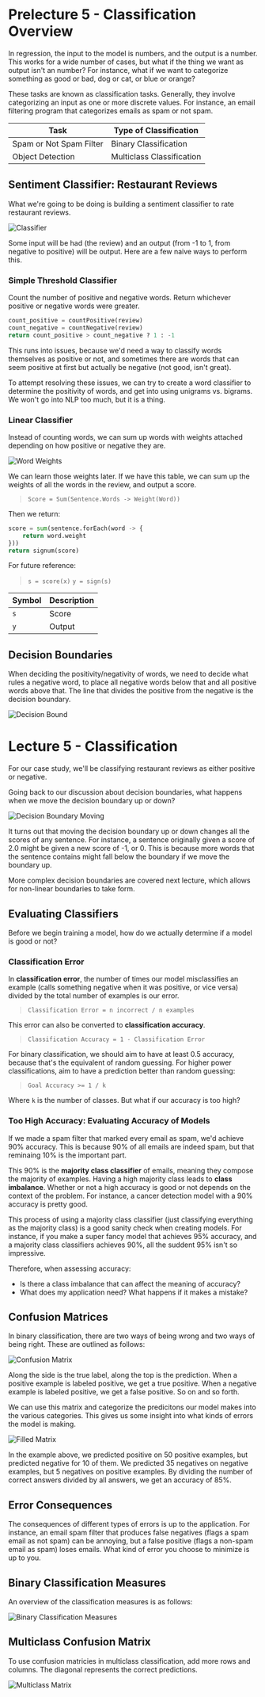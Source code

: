 # Prelecture 5 - Classification Overview
In regression, the input to the model is numbers, and the output is a number. This works for a wide number of cases, but what if the thing we want as output isn't an number? For instance, what if we want to categorize something as good or bad, dog or cat, or blue or orange?

These tasks are known as classification tasks. Generally, they involve categorizing an input as one or more discrete values. For instance, an email filtering program that categorizes emails as spam or not spam.

| Task | Type of Classification |
| - | - |
| Spam or Not Spam Filter | Binary Classification |
| Object Detection | Multiclass Classification |

## Sentiment Classifier: Restaurant Reviews
What we're going to be doing is building a sentiment classifier to rate restaurant reviews.

![Classifier](./img/5-1.png)

Some input will be had (the review) and an output (from -1 to 1, from negative to positive) will be output. Here are a few naive ways to perform this.

### Simple Threshold Classifier
Count the number of positive and negative words. Return whichever positive or negative words were greater.

```py
count_positive = countPositive(review)
count_negative = countNegative(review)
return count_positive > count_negative ? 1 : -1
```

This runs into issues, because we'd need a way to classify words themselves as positive or not, and sometimes there are words that can seem positive at first but actually be negative (not good, isn't great).

To attempt resolving these issues, we can try to create a word classifier to determine the positivity of words, and get into using unigrams vs. bigrams. We won't go into NLP too much, but it is a thing.

### Linear Classifier
Instead of counting words, we can sum up words with weights attached depending on how positive or negative they are.

![Word Weights](./img/5-2.png)

We can learn those weights later. If we have this table, we can sum up the weights of all the words in the review, and output a score.

> `Score = Sum(Sentence.Words -> Weight(Word))`

Then we return:

```py
score = sum(sentence.forEach(word -> {
    return word.weight
}))
return signum(score)
```

For future reference:

> `s = score(x)`
> `y = sign(s)`

| Symbol | Description |
| - | - |
| `s` | Score |
| `y` | Output |

## Decision Boundaries
When deciding the positivity/negativity of words, we need to decide what rules a negative word, to place all negative words below that and all positive words above that. The line that divides the positive from the negative is the decision boundary.

![Decision Bound](./img/5-3.png)

# Lecture 5 - Classification
For our case study, we'll be classifying restaurant reviews as either positive or negative.

Going back to our discussion about decision boundaries, what happens when we move the decision boundary up or down?

![Decision Boundary Moving](./img/5-4.png)

It turns out that moving the decision boundary up or down changes all the scores of any sentence. For instance, a sentence originally given a score of 2.0 might be given a new score of -1, or 0. This is because more words that the sentence contains might fall below the boundary if we move the boundary up.

More complex decision boundaries are covered next lecture, which allows for non-linear boundaries to take form.

## Evaluating Classifiers
Before we begin training a model, how do we actually determine if a model is good or not?

### Classification Error
In **classification error**, the number of times our model misclassifies an example (calls something negative when it was positive, or vice versa) divided by the total number of examples is our error.

> `Classification Error = n incorrect / n examples`

This error can also be converted to **classification accuracy**.

> `Classification Accuracy = 1 - Classification Error`

For binary classification, we should aim to have at least 0.5 accuracy, because that's the equivalent of random guessing. For higher power classifications, aim to have a prediction better than random guessing:

> `Goal Accuracy >= 1 / k`

Where `k` is the number of classes. But what if our accuracy is too high?

### Too High Accuracy: Evaluating Accuracy of Models
If we made a spam filter that marked every email as spam, we'd achieve 90% accuracy. This is because 90% of all emails are indeed spam, but that reminaing 10% is the important part.

This 90% is the **majority class classifier** of emails, meaning they compose the majority of examples. Having a high majority class leads to **class imbalance**. Whether or not a high accuracy is good or not depends on the context of the problem. For instance, a cancer detection model with a 90% accuracy is pretty good.

This process of using a majority class classifier (just classifying everything as the majority class) is a good sanity check when creating models. For instance, if you make a super fancy model that achieves 95% accuracy, and a majority class classifiers achieves 90%, all the suddent 95% isn't so impressive.

Therefore, when assessing accuracy:
* Is there a class imbalance that can affect the meaning of accuracy?
* What does my application need? What happens if it makes a mistake?

## Confusion Matrices
In binary classification, there are two ways of being wrong and two ways of being right. These are outlined as follows:

![Confusion Matrix](./img/5-5.png)

Along the side is the true label, along the top is the prediction. When a positive example is labeled positive, we get a true positive. When a negative example is labeled positive, we get a false positive. So on and so forth.

We can use this matrix and categorize the predicitons our model makes into the various categories. This gives us some insight into what kinds of errors the model is making.

![Filled Matrix](./img/5-6.png)

In the example above, we predicted positive on 50 positive examples, but predicted negative for 10 of them. We predicted 35 negatives on negative examples, but 5 negatives on positive examples. By dividing the number of correct answers divided by all answers, we get an accuracy of 85%.

## Error Consequences
The consequences of different types of errors is up to the application. For instance, an email spam filter that produces false negatives (flags a spam email as not spam) can be annoying, but a false positive (flags a non-spam email as spam) loses emails. What kind of error you choose to minimize is up to you.

## Binary Classification Measures
An overview of the classification measures is as follows:

![Binary Classification Measures](./img/5-7.png)

## Multiclass Confusion Matrix
To use confusion matricies in multiclass classification, add more rows and columns. The diagonal represents the correct predictions.

![Multiclass Matrix](./img/5-8.png)